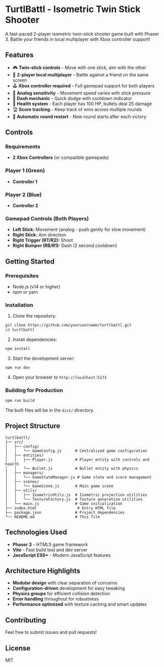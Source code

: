 # TurtlBattl - Isometric Twin Stick Shooter

A fast-paced 2-player isometric twin-stick shooter game built with Phaser 3. Battle your friends in local multiplayer with Xbox controller support!

## Features

- 🎮 **Twin-stick controls** - Move with one stick, aim with the other
- 🎯 **2-player local multiplayer** - Battle against a friend on the same screen
- 🕹️ **Xbox controller required** - Full gamepad support for both players
- 🎯 **Analog sensitivity** - Movement speed varies with stick pressure
- 💨 **Dash mechanic** - Quick dodge with cooldown indicator
- 💚 **Health system** - Each player has 100 HP, bullets deal 25 damage
- 🏆 **Score tracking** - Keep track of wins across multiple rounds
- 🔄 **Automatic round restart** - New round starts after each victory

## Controls

### Requirements
- **2 Xbox Controllers** (or compatible gamepads)

### Player 1 (Green)
- **Controller 1**

### Player 2 (Blue) 
- **Controller 2**

### Gamepad Controls (Both Players)
- **Left Stick:** Movement (analog - push gently for slow movement)
- **Right Stick:** Aim direction
- **Right Trigger (RT/R2):** Shoot
- **Right Bumper (RB/R1):** Dash (2 second cooldown)

## Getting Started

### Prerequisites
- Node.js (v14 or higher)
- npm or yarn

### Installation

1. Clone the repository:
```bash
git clone https://github.com/yourusername/turtlbattl.git
cd turtlbattl
```

2. Install dependencies:
```bash
npm install
```

3. Start the development server:
```bash
npm run dev
```

4. Open your browser to `http://localhost:5173`

### Building for Production

```bash
npm run build
```

The built files will be in the `dist/` directory.

## Project Structure

```
turtlbattl/
├── src/
│   ├── config/
│   │   └── GameConfig.js      # Centralized game configuration
│   ├── entities/
│   │   ├── Player.js          # Player entity with controls and health
│   │   └── Bullet.js          # Bullet entity with physics
│   ├── managers/
│   │   └── GameStateManager.js # Game state and score management
│   ├── scenes/
│   │   └── GameScene.js       # Main game scene
│   ├── utils/
│   │   ├── IsometricUtils.js  # Isometric projection utilities
│   │   └── TextureFactory.js  # Texture generation utilities
│   └── main.js                # Game initialization
├── index.html                  # Entry HTML file
├── package.json               # Project dependencies
└── README.md                  # This file
```

## Technologies Used

- **Phaser 3** - HTML5 game framework
- **Vite** - Fast build tool and dev server
- **JavaScript ES6+** - Modern JavaScript features

## Architecture Highlights

- **Modular design** with clear separation of concerns
- **Configuration-driven** development for easy tweaking
- **Physics groups** for efficient collision detection
- **Error handling** throughout for robustness
- **Performance optimized** with texture caching and smart updates

## Contributing

Feel free to submit issues and pull requests!

## License

MIT